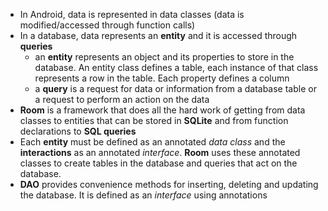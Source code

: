 * In Android, data is represented in data classes  (data is modified/accessed through function calls)
* In a database, data represents an **entity** and it is accessed through **queries**
    - an **entity** represents an object and its properties to store in the database. An entity class defines a table, each instance of that class represents a row in the table. Each property defines a column
    - a **query** is a request for data or information from a database table or a request to perform an action on the data
* **Room** is a framework that does all the hard work of getting from data classes to entities that can be stored in **SQLite** and from function declarations to **SQL queries**
* Each **entity** must be defined as an annotated *data class* and the **interactions** as an annotated *interface*. **Room** uses these annotated classes to create tables in the database and queries that act on the database.
* **DAO** provides convenience methods for inserting, deleting and updating the database. It is defined as an *interface* using annotations
